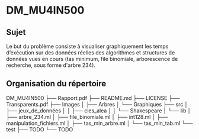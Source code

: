 # DM_MU4IN500

## Sujet 
Le but du problème consiste à visualiser graphiquement les temps d’exécution sur des données
réelles des algorithmes et structures de données vues en cours  (tas minimum, file binomiale, arborescence de recherche, sous forme d'arbre 234).

## Organisation du répertoire

DM_MU4IN500
├── Rapport.pdf
├── README.md
├── LICENSE
├── Transparents.pdf
├── Images
│   ├── Arbres
│   └── Graphiques
├── src
│   ├── jeux_de_données
│   │	├── cles_alea
│   │	└── Shakespeare
│   └── lib
│   	├── arbre_234.ml
│   	├── file_binomiale.ml
│   	├── int128.ml
│   	├── manipulation_fichiers.ml
│   	├── tas_min_arbre.ml
│   	└── tas_min_tab.ml
└── test
    ├── TODO
    └── TODO
